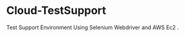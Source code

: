 Cloud-TestSupport
=================

Test Support Environment Using Selenium Webdriver and AWS Ec2 .
